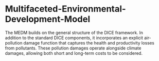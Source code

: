 # Multifaceted-Environmental-Development-Model
The MEDM builds on the general structure of the DICE framework.  In addition to the standard DICE components, it incorporates an explicit air-pollution damage function that captures the health and productivity losses from pollutants. These pollution damages operate alongside climate damages, allowing both short and long-term costs to be considered.
